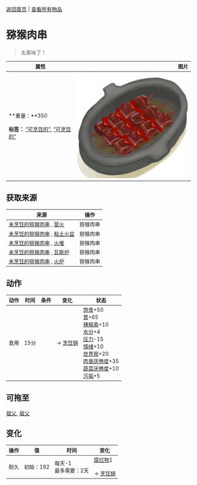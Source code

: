 [返回首页](index.md)   |  [查看所有物品](object.md)
# 猕猴肉串  
> 太美味了！  
  
  属性  |   图片   
 ----  |  ----:   
 **重量：**350<br><br>**标签：**	[“可烹饪的”](tag_Cookable.md), [“可烹饪的”](tag_MealCookingpot.md)  |  ![](Sprite/MacaqueSkewers.png)   
  
## 获取来源  
来源  |  操作  
----  |  ----  
[未烹饪的猕猴肉串](MacaqueSkewersUncooked.md) , [营火](Campfire.md)  |  猕猴肉串  
[未烹饪的猕猴肉串](MacaqueSkewersUncooked.md) , [粘土火盆](ClayFirePit.md)  |  猕猴肉串  
[未烹饪的猕猴肉串](MacaqueSkewersUncooked.md) , [火堆](Fire.md)  |  猕猴肉串  
[未烹饪的猕猴肉串](MacaqueSkewersUncooked.md) , [瓦斯炉](GasCookerOn.md)  |  猕猴肉串  
[未烹饪的猕猴肉串](MacaqueSkewersUncooked.md) , [火炉](Stove.md)  |  猕猴肉串  
## 动作  
动作  |  时间  |  条件  |  变化  |  状态  
----  |  ----  |  ----  |  ----  |  ----  
食用  |  15分  |    |  → [烹饪锅](CookingPot.md)<br>  |  [饱食](Satiation.md)+50<br>[胃](Stomach.md)+65<br>[辣椒素](Capsaicin.md)+10<br>[水分](Hydration.md)+4<br>[压力](Stress.md)-15<br>[情绪](Morale.md)+10<br>[世界观](Structure.md)+20<br>[肉类<nobr>厌倦度</nobr>](SaturationMeat.md)+35<br>[蔬菜<nobr>厌倦度</nobr>](SaturationVegetables.md)+10<br>[污垢](Filth.md)+5  
## 可拖至  
[祖父](Grandfather.md), [祖父](GrandfatherHealthy.md)  
## 变化  
操作  |  值  |  时间  |  变化  
----  |  ----  |  ----  |  ----  
耐久  |  初始：192  |  每天-1<br>最多需要：2天  |  [腐烂物](RottenRemains.md)1 <br><br>→ [烹饪锅](CookingPot.md)  

